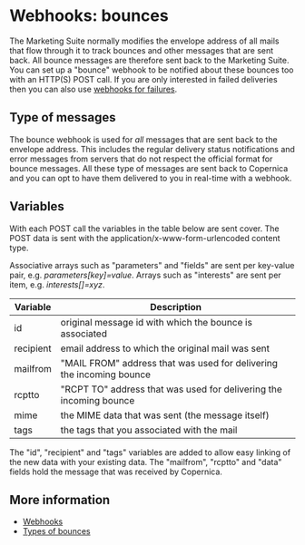 # Webhooks: bounces

The Marketing Suite normally modifies the envelope address of all mails that flow
through it to track bounces and other messages that are sent back. All
bounce messages are therefore sent back to the Marketing Suite. You can set 
up a "bounce" webhook to be notified about these bounces too with an 
HTTP(S) POST call.
If you are only interested in failed deliveries then you can also use [webhooks for failures](webhook-failures).

## Type of messages

The bounce webhook is used for _all_ messages that are 
sent back to the envelope address. This includes the regular
delivery status notifications and error messages from servers that do 
not respect the official format for bounce messages. 
All these type of messages are sent back to Copernica and you can opt 
to have them delivered to you in real-time with a webhook.

## Variables

With each POST call the variables in the table below are sent cover. The 
POST data is sent with the application/x-www-form-urlencoded content type.

Associative arrays such as "parameters" and "fields" are sent per key-value pair,
e.g. *parameters[key]=value*.
Arrays such as "interests" are sent per item, e.g. *interests[]=xyz*.

| Variable  | Description                                                              |  
|-----------|--------------------------------------------------------------------------|
| id        | original message id with which the bounce is associated                  |
| recipient | email address to which the original mail was sent                        |
| mailfrom  | "MAIL FROM" address that was used for delivering the incoming bounce     |
| rcptto    | "RCPT TO" address that was used for delivering the incoming bounce       |
| mime      | the MIME data that was sent (the message itself)                         |
| tags      | the tags that you associated with the mail                               |

The "id", "recipient" and "tags" variables are added to allow easy linking 
of the new data with your existing data. The "mailfrom", "rcptto" and 
"data" fields hold the message that was received by Copernica.

## More information
 
* [Webhooks](./webhooks)
* [Types of bounces](./bounces)
